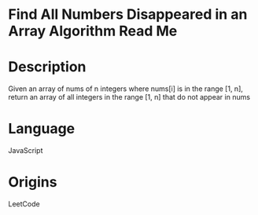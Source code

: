 # Find All Numbers Disappeared in an Array Algorithm Read Me

# Description

Given an array of nums of n integers where nums[i] is in the range [1, n], return an array of all integers in the range [1, n] that do not appear in nums

# Language

JavaScript

# Origins

LeetCode

